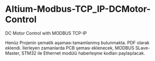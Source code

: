 # Altium-Modbus-TCP_IP-DCMotor-Control
DC Motor Control with MODBUS TCP-IP

Henüz Projenin şematik aşaması tamamlanmış bulunmakta.
PDF olarak eklendi.
İlerleyen zamanlarda PCB şeması eklenecek, MODBUS SLave-Master, STM32 ile Ethernet modülü haberleşme kodları paylaşılacak.
